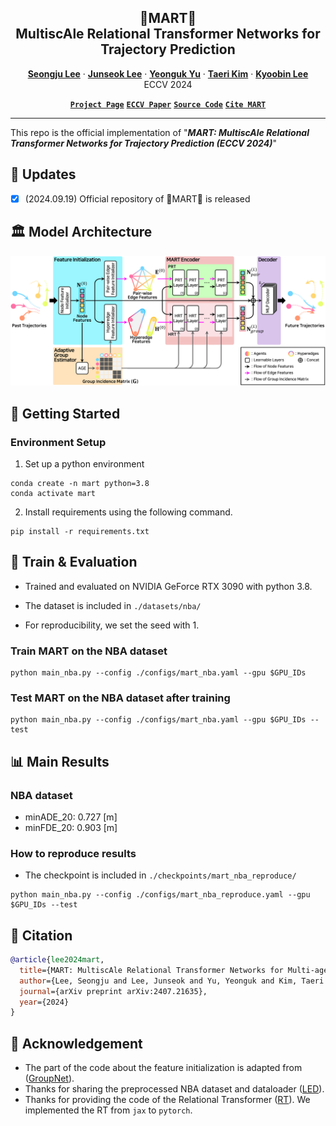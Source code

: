 <h2 align="center"> 🛒MART🛒 <br /> MultiscAle Relational Transformer Networks for Trajectory Prediction </h2>
<p align="center">
  <a href="https://scholar.google.com/citations?user=Q0LR04AAAAAJ&hl=ko&oi=ao"><strong>Seongju Lee</strong></a>
  ·  
  <a href="https://scholar.google.com/citations?user=0D3_0cAAAAAJ&hl=ko&oi=ao"><strong>Junseok Lee</strong></a>
  ·
  <a href="https://scholar.google.com/citations?user=Ctm3p8wAAAAJ&hl=ko&oi=ao"><strong>Yeonguk Yu</strong></a>
  ·
  <a href="https://scholar.google.com/citations?user=ujWyzcoAAAAJ&hl=ko&oi=ao"><strong>Taeri Kim</strong></a>
  ·
  <a href="https://scholar.google.com/citations?user=QVihy5MAAAAJ&hl=ko"><strong>Kyoobin Lee</strong></a>
  <br>
  ECCV 2024
</p>

<p align="center">
  <a href=""><strong><code>Project Page</code></strong></a>
  <a href="https://arxiv.org/abs/2407.21635"><strong><code>ECCV Paper</code></strong></a>
  <a href="https://github.com/gist-ailab/MART"><strong><code>Source Code</code></strong></a>
  <a href="#-citation)"><strong><code>Cite MART</code></strong></a>
</p>

---
This repo is the official implementation of "***MART: MultiscAle Relational Transformer Networks for Trajectory Prediction (ECCV 2024)***"

## 📢 Updates
- [X] (2024.09.19) Official repository of 🛒MART🛒 is released


## 🏛️ Model Architecture
![model](./figures/main_model.png)

## 🚀 Getting Started

### Environment Setup


1. Set up a python environment
```
conda create -n mart python=3.8
conda activate mart
```

2. Install requirements using the following command.
```
pip install -r requirements.txt
```

## 🚂 Train & Evaluation

* Trained and evaluated on NVIDIA GeForce RTX 3090 with python 3.8.

* The dataset is included in ```./datasets/nba/```

* For reproducibility, we set the seed with 1.

### Train MART on the NBA dataset

```
python main_nba.py --config ./configs/mart_nba.yaml --gpu $GPU_IDs
```

### Test MART on the NBA dataset after training
```
python main_nba.py --config ./configs/mart_nba.yaml --gpu $GPU_IDs --test
```

## 📊 Main Results
### NBA dataset
* minADE_20: 0.727 [m]
* minFDE_20: 0.903 [m]

### How to reproduce results

* The checkpoint is included in ```./checkpoints/mart_nba_reproduce/```

```
python main_nba.py --config ./configs/mart_nba_reproduce.yaml --gpu $GPU_IDs --test
```

## 📝 Citation
```bibtex
@article{lee2024mart,
  title={MART: MultiscAle Relational Transformer Networks for Multi-agent Trajectory Prediction},
  author={Lee, Seongju and Lee, Junseok and Yu, Yeonguk and Kim, Taeri and Lee, Kyoobin},
  journal={arXiv preprint arXiv:2407.21635},
  year={2024}
}
```

## 🤗 Acknowledgement
* The part of the code about the feature initialization is adapted from ([GroupNet](https://github.com/MediaBrain-SJTU/GroupNet)).
* Thanks for sharing the preprocessed NBA dataset and dataloader ([LED](https://github.com/MediaBrain-SJTU/LED)).
* Thanks for providing the code of the Relational Transformer ([RT](https://github.com/CameronDiao/relational-transformer)). We implemented the RT from ```jax``` to ```pytorch```.

